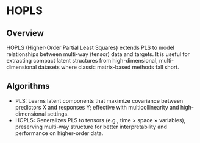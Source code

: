 # HOPLS

## Overview

HOPLS (Higher-Order Partial Least Squares) extends PLS to model relationships between multi-way (tensor) data and targets. It is useful for extracting compact latent structures from high-dimensional, multi-dimensional datasets where classic matrix-based methods fall short.

## Algorithms

- PLS: Learns latent components that maximize covariance between predictors X and responses Y; effective with multicollinearity and high-dimensional settings.
- HOPLS: Generalizes PLS to tensors (e.g., time × space × variables), preserving multi-way structure for better interpretability and performance on higher-order data.
